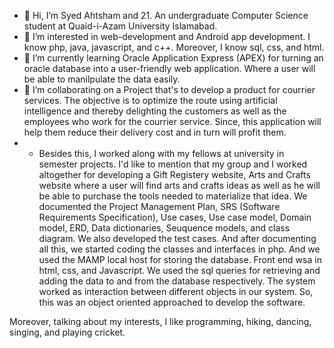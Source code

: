- 👋 Hi, I’m Syed Ahtsham and 21. An undergraduate Computer Science student at Quaid-i-Azam University Islamabad.
- 👀 I’m interested in web-development and Android app development. I know php, java, javascript, and c++. Moreover, I know sql, css, and html.
- 🌱 I’m currently learning Oracle Application Express (APEX) for turning an oracle database into a user-friendly web application. Where a user will be able to manilpulate the data easily.
- 💞️ I’m collaborating on a Project that's to develop a product for courrier services. The objective is to optimize the route using artificial intelligence and thereby delighting the customers as well as the employees who work for the courrier service. Since, this application will help them reduce their delivery cost and in turn will profit them.
- + Besides this, I worked along with my fellows at university in semester projects. I'd like to mention that my group and I worked altogether for developing a Gift Registery website, Arts and Crafts website where a user will find arts and crafts ideas as well as he will be able to purchase the tools needed to materialize that idea. 
We documented the Project Management Plan, SRS (Software Requirements Specification), Use cases, Use case model, Domain model, ERD, Data dictionaries, Seuquence models, and class diagram. We also developed the test cases. And after documenting all this, we started coding the classes and interfaces in php. And we used the MAMP local host
for storing the database. Front end wsa in html, css, and Javascript. We used the sql queries for retrieving and adding the data to and from the database respectively. The system worked as interaction between different objects in our system. So, this was an object oriented approached to develop the software.

Moreover, talking about my interests, I like programming, hiking, dancing, singing, and playing cricket.
